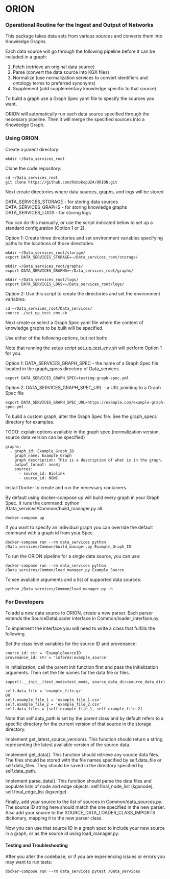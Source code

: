 
# ORION
### Operational Routine for the Ingest and Output of Networks

This package takes data sets from various sources and converts them into Knowledge Graphs.

Each data source will go through the following pipeline before it can be included in a graph:

1. Fetch (retrieve an original data source) 
2. Parse (convert the data source into KGX files) 
3. Normalize (use normalization services to convert identifiers and ontology terms to preferred synonyms) 
4. Supplement (add supplementary knowledge specific to that source)

To build a graph use a Graph Spec yaml file to specify the sources you want.

ORION will automatically run each data source specified through the necessary pipeline. Then it will merge the specified sources into a Knowledge Graph.

### Using ORION

Create a parent directory:
```
mkdir ~/Data_services_root
```

Clone the code repository:
```
cd ~/Data_services_root
git clone https://github.com/RobokopU24/ORION.git
```

Next create directories where data sources, graphs, and logs will be stored. 

DATA_SERVICES_STORAGE - for storing data sources
DATA_SERVICES_GRAPHS - for storing knowledge graphs
DATA_SERVICES_LOGS - for storing logs

You can do this manually, or use the script indicated below to set up a standard configuration (Option 1 or 2).

Option 1: Create three directories and set environment variables specifying paths to the locations of those directories.
```
mkdir ~/Data_services_root/storage/
export DATA_SERVICES_STORAGE=~/Data_services_root/storage/ 

mkdir ~/Data_services_root/graphs/
export DATA_SERVICES_GRAPHS=~/Data_services_root/graphs/

mkdir ~/Data_services_root/logs/
export DATA_SERVICES_LOGS=~/Data_services_root/logs/
```

Option 2: Use this script to create the directories and set the environment variables:
```
cd ~/Data_services_root/Data_services/
source ./set_up_test_env.sh
```

Next create or select a Graph Spec yaml file where the content of knowledge graphs to be built will be specified.

Use either of the following options, but not both:

Note that running the setup script set_up_test_env.sh will perform Option 1 for you.

Option 1: DATA_SERVICES_GRAPH_SPEC - the name of a Graph Spec file located in the graph_specs directory of Data_services
```
export DATA_SERVICES_GRAPH_SPEC=testing-graph-spec.yml
```
Option 2: DATA_SERVICES_GRAPH_SPEC_URL - a URL pointing to a Graph Spec file
```
export DATA_SERVICES_GRAPH_SPEC_URL=https://example.com/example-graph-spec.yml
```

To build a custom graph, alter the Graph Spec file. See the graph_specs directory for examples. 

TODO: explain options available in the graph spec (normalization version, source data version can be specified)
```
graphs:
  - graph_id: Example_Graph_ID
    graph_name: Example Graph
    graph_description: This is a description of what is in the graph.
    output_format: neo4j
    sources:
      - source_id: Biolink
      - source_id: HGNC
```

Install Docker to create and run the necessary containers. 

By default using docker-compose up will build every graph in your Graph Spec. It runs the command: python /Data_services/Common/build_manager.py all.
```
docker-compose up
```
If you want to specify an individual graph you can override the default command with a graph id from your Spec.
```
docker-compose run --rm data_services python /Data_services/Common/build_manager.py Example_Graph_ID
```
To run the ORION pipeline for a single data source, you can use:
```
docker-compose run --rm data_services python /Data_services/Common/load_manager.py Example_Source
```
To see available arguments and a list of supported data sources:
```
python /Data_services/Common/load_manager.py -h
```

### For Developers

To add a new data source to ORION, create a new parser. Each parser extends the SourceDataLoader interface in Common/loader_interface.py.

To implement the interface you will need to write a class that fulfills the following.

Set the class level variables for the source ID and provenance: 
```
source_id: str = 'ExampleSourceID'
provenance_id: str = 'infores:example_source'
```

In initialization, call the parent init function first and pass the initialization arguments.
Then set the file names for the data file or files.
```
super().__init__(test_mode=test_mode, source_data_dir=source_data_dir)

self.data_file = 'example_file.gz'
OR
self.example_file_1 = 'example_file_1.csv'
self.example_file_2 = 'example_file_2.csv'
self.data_files = [self.example_file_1, self.example_file_2]
```

Note that self.data_path is set by the parent class and by default refers to a specific directory for the current version of that source in the storage directory.

Implement get_latest_source_version(). This function should return a string representing the latest available version of the source data.

Implement get_data(). This function should retrieve any source data files. The files should be stored with the file names specified by self.data_file or self.data_files. They should be saved in the directory specified by self.data_path.

Implement parse_data(). This function should parse the data files and populate lists of node and edge objects: self.final_node_list (kgxnode), self.final_edge_list (kgxedge).

Finally, add your source to the list of sources in Common/data_sources.py. The source ID string here should match the one specified in the new parser. Also add your source to the SOURCE_DATA_LOADER_CLASS_IMPORTS dictionary, mapping it to the new parser class.

Now you can use that source ID in a graph spec to include your new source in a graph, or as the source id using load_manager.py.

#### Testing and Troubleshooting

After you alter the codebase, or if you are experiencing issues or errors you may want to run tests:
```
docker-compose run --rm data_services pytest /Data_services
```